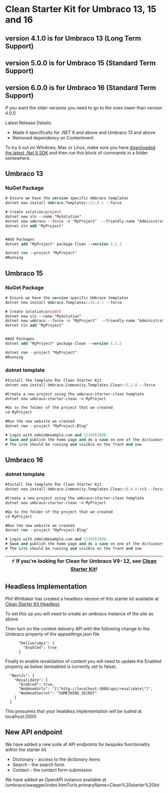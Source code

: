 # Clean Starter Kit for Umbraco 13, 15 and 16

## version 4.1.0 is for Umbraco 13 (Long Term Support)

## version 5.0.0 is for Umbraco 15 (Standard Term Support)

## version 6.0.0 is for Umbraco 16 (Standard Term Support)

If you want the older versions you need to go to the ones lower than version 4.0.0

Latest Release Details:

- Made it specifically for .NET 8 and above and Umbraco 13 and above
- Removed dependency on Contentment

To try it out on Windows, Mac or Linux, make sure you have [downloaded the latest .Net 8 SDK](https://dotnet.microsoft.com/en-us/download/dotnet/8.0) and then run this block of commands in a folder somewhere.

## Umbraco 13

### NuGet Package

```ps
# Ensure we have the version specific Umbraco templates
dotnet new install Umbraco.Templates::13.8.1 --force

# Create solution/project
dotnet new sln --name "MySolution"
dotnet new umbraco --force -n "MyProject"  --friendly-name "Administrator" --email "admin@example.com" --password "1234567890" --development-database-type SQLite
dotnet sln add "MyProject"


#Add Packages
dotnet add "MyProject" package Clean --version 4.2.2

dotnet run --project "MyProject"
#Running
```

## Umbraco 15

### NuGet Package

```ps
# Ensure we have the version specific Umbraco templates
dotnet new install Umbraco.Templates::15.4.1 --force

# Create solution/project
dotnet new sln --name "MySolution"
dotnet new umbraco --force -n "MyProject"  --friendly-name "Administrator" --email "admin@example.com" --password "1234567890" --development-database-type SQLite
dotnet sln add "MyProject"


#Add Packages
dotnet add "MyProject" package Clean --version 5.2.2

dotnet run --project "MyProject"
#Running
```

### dotnet template

```ps
#Install the template for Clean Starter Kit
dotnet new install Umbraco.Community.Templates.Clean::5.2.0 --force

#Create a new project using the umbraco-starter-clean template
dotnet new umbraco-starter-clean -n MyProject

#Go to the folder of the project that we created
cd MyProject

#Run the new website we created
dotnet run --project "MyProject.Blog"

# Login with admin@example.com and 1234567890.
# Save and publish the home page and do a save on one of the dictionary items in the translation section.
# The site should be running and visible on the front end now
```

## Umbraco 16

### dotnet template

```ps
#Install the template for Clean Starter Kit
dotnet new install Umbraco.Community.Templates.Clean::6.0.0-rc3 --force

#Create a new project using the umbraco-starter-clean template
dotnet new umbraco-starter-clean -n MyProject

#Go to the folder of the project that we created
cd MyProject

#Run the new website we created
dotnet run --project "MyProject.Blog"

# Login with admin@example.com and 1234567890.
# Save and publish the home page and do a save on one of the dictionary items in the translation section.
# The site should be running and visible on the front end now
```

| :zap: If you're looking for Clean for Umbraco V9-12, see [Clean Starter Kit](https://github.com/prjseal/Clean-Starter-Kit-for-Umbraco-v9)! |
| ------------------------------------------------------------------------------------------------------------------------------------------ |

## Headless Implementation

Phil Whittaker has created a headless version of this starter kit available at [Clean Starter Kit Headless](https://github.com/hifi-phil/clean-headless)

To set this up you will need to create an umbraco instance of the site as above

Then turn on the content delivery API with the following change to the Umbraco property of the appsettings.json file

```
      "DeliveryApi": {
        "Enabled": true
      }
```

Finally to enable revalidation of content you will need to update the Enabled property as below (enmabled is currently set to false).

```
  "NextJs": {
    "Revalidate": {
      "Enabled": true,
      "WebHookUrls": "[\"http://localhost:3000/api/revalidate\"]",
      "WebHookSecret": "SOMETHING_SECRET"
    }
  }
```

This presumes that your healdess implementation will be loated at localhost:3000

## New API endpoint

We have added a new suite af API endpoints for bespoke functionality within the starter kit

- Dictionary - access to the dictionary items
- Search - the search form
- Contact - the contact form submission

We have added an OpenAPI instance available at
/umbraco/swagger/index.html?urls.primaryName=Clean%20starter%20kit
